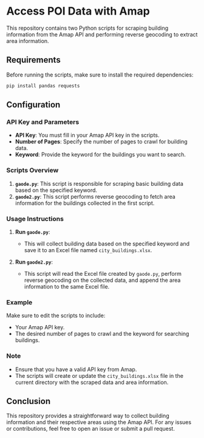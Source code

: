 # Access POI Data with Amap

This repository contains two Python scripts for scraping building information from the Amap API and performing reverse geocoding to extract area information. 

## Requirements

Before running the scripts, make sure to install the required dependencies:

```bash
pip install pandas requests
```

## Configuration

### API Key and Parameters

- **API Key**: You must fill in your Amap API key in the scripts.
- **Number of Pages**: Specify the number of pages to crawl for building data.
- **Keyword**: Provide the keyword for the buildings you want to search.

### Scripts Overview

1. **`gaode.py`**: This script is responsible for scraping basic building data based on the specified keyword.
2. **`gaode2.py`**: This script performs reverse geocoding to fetch area information for the buildings collected in the first script.

### Usage Instructions

1. **Run `gaode.py`**: 
   - This will collect building data based on the specified keyword and save it to an Excel file named `city_buildings.xlsx`.

2. **Run `gaode2.py`**:
   - This script will read the Excel file created by `gaode.py`, perform reverse geocoding on the collected data, and append the area information to the same Excel file.

### Example

Make sure to edit the scripts to include:
- Your Amap API key.
- The desired number of pages to crawl and the keyword for searching buildings.

### Note

- Ensure that you have a valid API key from Amap.
- The scripts will create or update the `city_buildings.xlsx` file in the current directory with the scraped data and area information.

## Conclusion

This repository provides a straightforward way to collect building information and their respective areas using the Amap API. For any issues or contributions, feel free to open an issue or submit a pull request.
